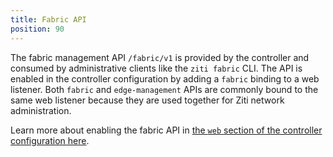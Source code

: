 ```yaml
---
title: Fabric API
position: 90
---
```


The fabric management API `/fabric/v1` is provided by the controller and consumed by administrative clients like the `ziti fabric` CLI. The API is enabled in the controller configuration by adding a `fabric` binding to a web listener. Both `fabric` and `edge-management` APIs are commonly bound to the same web listener because they are used together for Ziti network administration.

Learn more about enabling the fabric API in [the `web` section of the controller configuration here](../../30-configuration/controller.md#web).

<!-- https://github.com/openziti/fabric/blob/main/specs/swagger.yml -->

